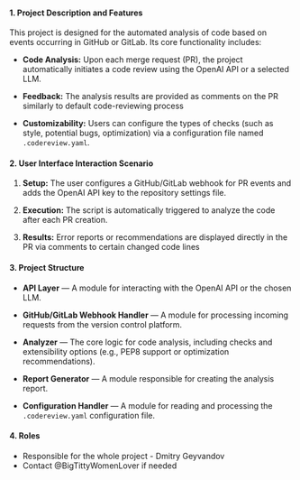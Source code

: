 #### 1. Project Description and Features

This project is designed for the automated analysis of code based on events occurring in GitHub or GitLab. Its core functionality includes:

- **Code Analysis:** Upon each merge request (PR), the project automatically initiates a code review using the OpenAI API or a selected LLM.

- **Feedback:** The analysis results are provided as comments on the PR similarly to default code-reviewing process

- **Customizability:** Users can configure the types of checks (such as style, potential bugs, optimization) via a configuration file named `.codereview.yaml`.

#### 2. User Interface Interaction Scenario

1. **Setup:** The user configures a GitHub/GitLab webhook for PR events and adds the OpenAI API key to the repository settings file.

2. **Execution:** The script is automatically triggered to analyze the code after each PR creation.

3. **Results:** Error reports or recommendations are displayed directly in the PR via comments to certain changed code lines

#### 3. Project Structure

- **API Layer** — A module for interacting with the OpenAI API or the chosen LLM.

- **GitHub/GitLab Webhook Handler** — A module for processing incoming requests from the version control platform.

- **Analyzer** — The core logic for code analysis, including checks and extensibility options (e.g., PEP8 support or optimization recommendations).

- **Report Generator** — A module responsible for creating the analysis report.

- **Configuration Handler** — A module for reading and processing the `.codereview.yaml` configuration file.



#### 4. Roles

- Responsible for the whole project - Dmitry Geyvandov
- Contact @BigTittyWomenLover if needed